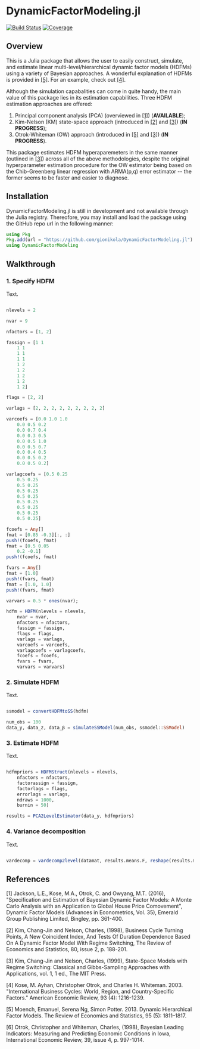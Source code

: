 # DynamicFactorModeling.jl

[![Build Status](https://github.com/gionikola/DynamicFactorModeling.jl/actions/workflows/CI.yml/badge.svg?branch=main)](https://github.com/gionikola/DynamicFactorModeling.jl/actions/workflows/CI.yml?query=branch%3Amain)
[![Coverage](https://codecov.io/gh/gionikola/DynamicFactorModeling.jl/branch/main/graph/badge.svg)](https://codecov.io/gh/gionikola/DynamicFactorModeling.jl)

## Overview 

This is a Julia package that allows the user to easily construct, simulate, and estimate linear multi-level/hierarchical dynamic factor models (HDFMs) using a variety of Bayesian approaches. 
A wonderful explanation of HDFMs is provided in [[5]](#5). For an example, check out [[4]](#4).

Although the simulation capabalities can come in quite handy, the main value of this package lies in its estimation capabilities.
Three HDFM estimation approaches are offered: 
1. Principal component analysis (PCA) (overviewed in [[1]](#1)) (**AVAILABLE**);
2. Kim-Nelson (KM) state-space approach (introduced in [[2]](#2) and [[3]](#3)) (**IN PROGRESS**);
3. Otrok-Whiteman (OW) approach (introduced in [[5]](#6) and [[3]](#4)) (**IN PROGRESS**).

This package estimates HDFM hyperaparemeters in the same manner (outlined in [[3]](#3)) across all of the above methodologies, despite the original hyperparameter estimation procedure for the OW estimator being based on the Chib-Greenberg linear regression with ARMA(p,q) error estimator -- the former seems to be faster and easier to diagnose.

## Installation

DynamicFactorModeling.jl is still in development and not available through the Julia registry.
Thereofore, you may install and load the package using the GitHub repo url in the following manner:

```julia
using Pkg
Pkg.add(url = "https://github.com/gionikola/DynamicFactorModeling.jl")
using DynamicFactorModeling
```

## Walkthrough 

### 1. **Specify HDFM** 

Text.

```julia

nlevels = 2

nvar = 9

nfactors = [1, 2]

fassign = [1 1
    1 1
    1 1
    1 1
    1 2
    1 2
    1 2
    1 2
    1 2]

flags = [2, 2]

varlags = [2, 2, 2, 2, 2, 2, 2, 2, 2]

varcoefs = [0.0 1.0 1.0
    0.0 0.5 0.2
    0.0 0.7 0.4
    0.0 0.3 0.5
    0.0 0.5 1.0
    0.0 0.5 0.7
    0.0 0.4 0.5
    0.0 0.5 0.2
    0.0 0.5 0.2]

varlagcoefs = [0.5 0.25
    0.5 0.25
    0.5 0.25
    0.5 0.25
    0.5 0.25
    0.5 0.25
    0.5 0.25
    0.5 0.25
    0.5 0.25]

fcoefs = Any[]
fmat = [0.85 -0.3][:, :]
push!(fcoefs, fmat)
fmat = [0.5 0.05
    0.2 -0.1]
push!(fcoefs, fmat)

fvars = Any[]
fmat = [1.0]
push!(fvars, fmat)
fmat = [1.0, 1.0]
push!(fvars, fmat)

varvars = 0.5 * ones(nvar);

hdfm = HDFM(nlevels = nlevels,
    nvar = nvar,
    nfactors = nfactors,
    fassign = fassign,
    flags = flags,
    varlags = varlags,
    varcoefs = varcoefs,
    varlagcoefs = varlagcoefs,
    fcoefs = fcoefs,
    fvars = fvars,
    varvars = varvars)

```

### 2. Simulate HDFM 

Text.

```julia

ssmodel = convertHDFMtoSS(hdfm)

num_obs = 100
data_y, data_z, data_β = simulateSSModel(num_obs, ssmodel::SSModel)

```

### 3. Estimate HDFM 

Text.

```julia

hdfmpriors = HDFMStruct(nlevels = nlevels,
    nfactors = nfactors,
    factorassign = fassign,
    factorlags = flags,
    errorlags = varlags,
    ndraws = 1000,
    burnin = 50)

results = PCA2LevelEstimator(data_y, hdfmpriors)

```

### 4. Variance decomposition

Text.

```julia

vardecomp = vardecomp2level(datamat, results.means.F, reshape(results.means.B, 3, 50)', fassign)

```

## References 

<a id="1">[1]</a> 
Jackson, L.E., Kose, M.A., Otrok, C. and Owyang, M.T. (2016), "Specification and Estimation of Bayesian Dynamic Factor Models: A Monte Carlo Analysis with an Application to Global House Price Comovement", Dynamic Factor Models (Advances in Econometrics, Vol. 35), Emerald Group Publishing Limited, Bingley, pp. 361-400.

<a id="2">[2]</a> 
Kim, Chang-Jin and Nelson, Charles, (1998), Business Cycle Turning Points, A New Coincident Index, And Tests Of Duration Dependence Based On A Dynamic Factor Model With Regime Switching, The Review of Economics and Statistics, 80, issue 2, p. 188-201.

<a id="3">[3]</a> 
Kim, Chang-Jin and Nelson, Charles, (1999), State-Space Models with Regime Switching: Classical and Gibbs-Sampling Approaches with Applications, vol. 1, 1 ed., The MIT Press.

<a id="4">[4]</a> 
Kose, M. Ayhan, Christopher Otrok, and Charles H. Whiteman. 2003. "International Business Cycles: World, Region, and Country-Specific Factors." American Economic Review, 93 (4): 1216-1239.

<a id="5">[5]</a> 
Moench, Emanuel, Serena Ng, Simon Potter. 2013. Dynamic Hierarchical Factor Models. The Review of Economics and Statistics, 95 (5): 1811–1817.

<a id="6">[6]</a> 
Otrok, Christopher and Whiteman, Charles, (1998), Bayesian Leading Indicators: Measuring and Predicting Economic Conditions in Iowa, International Economic Review, 39, issue 4, p. 997-1014.
